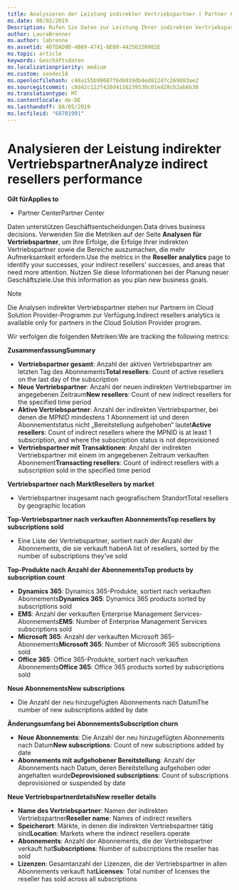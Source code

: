 ```yaml
---
title: Analysieren der Leistung indirekter Vertriebspartner | Partner Center
ms.date: 08/02/2019
Description: Rufen Sie Daten zur Leistung Ihrer indirekten Vertriebspartner ab, um Erfolge sowie Bereiche zu identifizieren, die möglicherweise mehr Aufmerksamkeit erfordern.
author: LauraBrenner
ms.author: labrenne
ms.assetid: 4D7DAD9D-4B69-4741-8E80-44256320982E
ms.topic: article
keywords: Geschäftsdaten
ms.localizationpriority: medium
ms.custom: seodec18
ms.openlocfilehash: c46a155b99087f6d6019db4ed81247c269883ae2
ms.sourcegitcommit: c8d42c122f420d4116239530c01ed28cb2ab6b30
ms.translationtype: MT
ms.contentlocale: de-DE
ms.lasthandoff: 08/05/2019
ms.locfileid: "68781991"
---
```

# <a name="analyze-indirect-resellers-performance"></a><span data-ttu-id="91b0d-104">Analysieren der Leistung indirekter Vertriebspartner</span><span class="sxs-lookup"><span data-stu-id="91b0d-104">Analyze indirect resellers performance</span></span> 

<span data-ttu-id="91b0d-105">**Gilt für**</span><span class="sxs-lookup"><span data-stu-id="91b0d-105">**Applies to**</span></span>
- <span data-ttu-id="91b0d-106">Partner Center</span><span class="sxs-lookup"><span data-stu-id="91b0d-106">Partner Center</span></span>

<span data-ttu-id="91b0d-107">Daten unterstützen Geschäftsentscheidungen.</span><span class="sxs-lookup"><span data-stu-id="91b0d-107">Data drives business decisions.</span></span> <span data-ttu-id="91b0d-108">Verwenden Sie die Metriken auf der Seite **Analysen für Vertriebspartner**, um Ihre Erfolge, die Erfolge Ihrer indirekten Vertriebspartner sowie die Bereiche auszumachen, die mehr Aufmerksamkeit erfordern.</span><span class="sxs-lookup"><span data-stu-id="91b0d-108">Use the metrics in the **Reseller analytics** page to identify your successes, your indirect resellers' successes, and areas that need more attention.</span></span> <span data-ttu-id="91b0d-109">Nutzen Sie diese Informationen bei der Planung neuer Geschäftsziele.</span><span class="sxs-lookup"><span data-stu-id="91b0d-109">Use this information as you plan new business goals.</span></span>

> [!NOTE]
> <span data-ttu-id="91b0d-110">Die Analysen indirekter Vertriebspartner stehen nur Partnern im Cloud Solution Provider-Programm zur Verfügung.</span><span class="sxs-lookup"><span data-stu-id="91b0d-110">Indirect resellers analytics is available only for partners in the Cloud Solution Provider program.</span></span>

<span data-ttu-id="91b0d-111">Wir verfolgen die folgenden Metriken:</span><span class="sxs-lookup"><span data-stu-id="91b0d-111">We are tracking the following metrics:</span></span>

<span data-ttu-id="91b0d-112">**Zusammenfassung**</span><span class="sxs-lookup"><span data-stu-id="91b0d-112">**Summary**</span></span>  
 - <span data-ttu-id="91b0d-113">**Vertriebspartner gesamt**: Anzahl der aktiven Vertriebspartner am letzten Tag des Abonnements</span><span class="sxs-lookup"><span data-stu-id="91b0d-113">**Total resellers**: Count of active resellers on the last day of the subscription</span></span>  
 - <span data-ttu-id="91b0d-114">**Neue Vertriebspartner**: Anzahl der neuen indirekten Vertriebspartner im angegebenen Zeitraum</span><span class="sxs-lookup"><span data-stu-id="91b0d-114">**New resellers**: Count of new indirect resellers for the specified time period</span></span>  
 - <span data-ttu-id="91b0d-115">**Aktive Vertriebspartner**: Anzahl der indirekten Vertriebspartner, bei denen die MPNID mindestens 1 Abonnement ist und deren Abonnementstatus nicht „Bereitstellung aufgehoben“ lautet</span><span class="sxs-lookup"><span data-stu-id="91b0d-115">**Active resellers**: Count of indirect resellers where the MPNID is at least 1 subscription, and where the subscription status is not deprovisioned</span></span>  
 - <span data-ttu-id="91b0d-116">**Vertriebspartner mit Transaktionen**: Anzahl der indirekten Vertriebspartner mit einem im angegebenen Zeitraum verkauften Abonnement</span><span class="sxs-lookup"><span data-stu-id="91b0d-116">**Transacting resellers**: Count of indirect resellers with a subscription sold in the specified time period</span></span>  

<span data-ttu-id="91b0d-117">**Vertriebspartner nach Markt**</span><span class="sxs-lookup"><span data-stu-id="91b0d-117">**Resellers by market**</span></span>  
 - <span data-ttu-id="91b0d-118">Vertriebspartner insgesamt nach geografischem Standort</span><span class="sxs-lookup"><span data-stu-id="91b0d-118">Total resellers by geographic location</span></span>  

<span data-ttu-id="91b0d-119">**Top-Vertriebspartner nach verkauften Abonnements**</span><span class="sxs-lookup"><span data-stu-id="91b0d-119">**Top resellers by subscriptions sold**</span></span>
 - <span data-ttu-id="91b0d-120">Eine Liste der Vertriebspartner, sortiert nach der Anzahl der Abonnements, die sie verkauft haben</span><span class="sxs-lookup"><span data-stu-id="91b0d-120">A list of resellers, sorted by the number of subscriptions they've sold</span></span>  

<span data-ttu-id="91b0d-121">**Top-Produkte nach Anzahl der Abonnements**</span><span class="sxs-lookup"><span data-stu-id="91b0d-121">**Top products by subscription count**</span></span>  
 - <span data-ttu-id="91b0d-122">**Dynamics 365**: Dynamics 365-Produkte, sortiert nach verkauften Abonnements</span><span class="sxs-lookup"><span data-stu-id="91b0d-122">**Dynamics 365**: Dynamics 365 products sorted by subscriptions sold</span></span>  
 - <span data-ttu-id="91b0d-123">**EMS**: Anzahl der verkauften Enterprise Management Services-Abonnements</span><span class="sxs-lookup"><span data-stu-id="91b0d-123">**EMS**: Number of Enterprise Management Services subscriptions sold</span></span>  
 - <span data-ttu-id="91b0d-124">**Microsoft 365**: Anzahl der verkauften Microsoft 365-Abonnements</span><span class="sxs-lookup"><span data-stu-id="91b0d-124">**Microsoft 365**: Number of Microsoft 365 subscriptions sold</span></span>  
 - <span data-ttu-id="91b0d-125">**Office 365**: Office 365-Produkte, sortiert nach verkauften Abonnements</span><span class="sxs-lookup"><span data-stu-id="91b0d-125">**Office 365**: Office 365 products sorted by subscriptions sold</span></span>  

<span data-ttu-id="91b0d-126">**Neue Abonnements**</span><span class="sxs-lookup"><span data-stu-id="91b0d-126">**New subscriptions**</span></span>  
 - <span data-ttu-id="91b0d-127">Die Anzahl der neu hinzugefügten Abonnements nach Datum</span><span class="sxs-lookup"><span data-stu-id="91b0d-127">The number of new subscriptions added by date</span></span>  

<span data-ttu-id="91b0d-128">**Änderungsumfang bei Abonnements**</span><span class="sxs-lookup"><span data-stu-id="91b0d-128">**Subscription churn**</span></span>  
 - <span data-ttu-id="91b0d-129">**Neue Abonnements**: Die Anzahl der neu hinzugefügten Abonnements nach Datum</span><span class="sxs-lookup"><span data-stu-id="91b0d-129">**New subscriptions**: Count of new subscriptions added by date</span></span>  
 - <span data-ttu-id="91b0d-130">**Abonnements mit aufgehobener Bereitstellung**: Anzahl der Abonnements nach Datum, deren Bereitstellung aufgehoben oder angehalten wurde</span><span class="sxs-lookup"><span data-stu-id="91b0d-130">**Deprovisioned subscriptions**: Count of subscriptions deprovisioned or suspended by date</span></span>  

<span data-ttu-id="91b0d-131">**Neue Vertriebspartnerdetails**</span><span class="sxs-lookup"><span data-stu-id="91b0d-131">**New reseller details**</span></span>  
 - <span data-ttu-id="91b0d-132">**Name des Vertriebspartner**: Namen der indirekten Vertriebspartner</span><span class="sxs-lookup"><span data-stu-id="91b0d-132">**Reseller name**: Names of indirect resellers</span></span>  
 - <span data-ttu-id="91b0d-133">**Speicherort**: Märkte, in denen die indirekten Vertriebspartner tätig sind</span><span class="sxs-lookup"><span data-stu-id="91b0d-133">**Location**: Markets where the indirect resellers operate</span></span>  
 - <span data-ttu-id="91b0d-134">**Abonnements**: Anzahl der Abonnements, die der Vertriebspartner verkauft hat</span><span class="sxs-lookup"><span data-stu-id="91b0d-134">**Subscriptions**: Number of subscriptions the reseller has sold</span></span>  
 - <span data-ttu-id="91b0d-135">**Lizenzen**: Gesamtanzahl der Lizenzen, die der Vertriebspartner in allen Abonnements verkauft hat</span><span class="sxs-lookup"><span data-stu-id="91b0d-135">**Licenses**: Total number of licenses the reseller has sold across all subscriptions</span></span>  
  
  